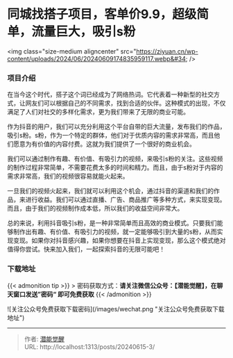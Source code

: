 # 同城找搭子项目，客单价9.9，超级简单，流量巨大，吸引s粉


&lt;img class=&#34;size-medium aligncenter&#34; src=&#34;https://ziyuan.cn/wp-content/uploads/2024/06/20240609174835959117.webp&#34;  /&gt;

###  项目介绍

在当今这个时代，搭子这个词已经成为了网络热词。它代表着一种新型的社交方式，让网友们可以根据自己的不同需求，找到合适的伙伴。这种模式的出现，不仅满足了人们对社交的多样化需求，更为我们带来了无限的商业可能。

作为抖音的用户，我们可以充分利用这个平台自带的巨大流量，发布我们的作品，吸引s粉。s粉，作为一个特定的群体，他们对于优质内容的需求非常高，而且他们愿意为有价值的内容付费。这就为我们提供了一个很好的商业机会。

我们可以通过制作有趣、有价值、有吸引力的视频，来吸引s粉的关注。这些视频的制作过程非常简单，不需要花费太多的时间和精力。而且，由于s粉对于内容的需求非常高，我们的视频很容易就能火起来。

一旦我们的视频火起来，我们就可以利用这个机会，通过抖音的渠道和我们的作品，来进行收益。我们可以通过直播、广告、商品推广等多种方式，来实现变现。而且，由于我们的视频制作成本低，所以我们的收益空间非常大。

总的来说，利用抖音吸引s粉，是一种非常简单而且高效的商业模式。只要我们能够制作出有趣、有价值、有吸引力的视频，就一定能够吸引到大量的s粉，从而实现变现。如果你对抖音感兴趣，如果你想要在抖音上实现变现，那么这个模式绝对值得你尝试。快来加入我们，一起探索抖音的无限可能吧！


### 下载地址




{{&lt; admonition tip &gt;}}
&gt; 密码获取方式：**请关注微信公众号：【潜能觉醒】，在聊天窗口发送”密码“ 即可免费获取**
{{&lt; /admonition &gt;}}


![关注公众号免费获取下载密码](/images/wechat.png &#34;关注公众号免费获取下载地址&#34;)

---

> 作者: [潜能觉醒](/)  
> URL: http://localhost:1313/posts/20240615-3/  

